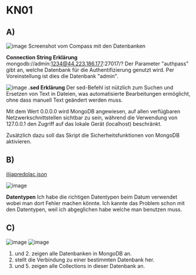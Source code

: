 # KN01

## A)
![image](https://github.com/Ilija44/m165/assets/113606362/e59e3673-04b6-4908-a9f4-29a979edd809)
Screenshot vom Compass mit den Datenbanken

**Connection String Erklärung**
mongodb://admin:1234@44.223.186.177:27017/?
Der Parameter "authpass" gibt an, welche Datenbank für die Authentifizierung genutzt wird. Per Voreinstellung ist dies die Datenbank "admin".

![image](https://github.com/Ilija44/m165/assets/113606362/b7e0d813-d26b-4d4d-b9c3-21b53cd7559f)
**.sed Erklärung**
Der sed-Befehl ist nützlich zum Suchen und Ersetzen von Text in Dateien, was automatisierte Bearbeitungen ermöglicht, ohne dass manuell Text geändert werden muss.

Mit dem Wert 0.0.0.0 wird MongoDB angewiesen, auf allen verfügbaren Netzwerkschnittstellen sichtbar zu sein, während die Verwendung von 127.0.0.1 den Zugriff auf das lokale Gerät (localhost) beschränkt.

Zusätzlich dazu soll das Skript die Sicherheitsfunktionen von MongoDB aktivieren.

## B)
[ilijapredolac.json](https://github.com/Ilija44/m165/blob/main/KN01/Predolac.Ilija.json)

![image](https://github.com/Ilija44/m165/assets/113606362/89a90695-e454-4201-8087-3feafc704443)

**Datentypen**
Ich habe die richtigen Datentypen beim Datum verwendet wobei man dort Fehler machen könnte.
Ich kannte das Problem schon mit den Datentypen, weil ich abgeglichen habe welche man benutzen muss.

## C)
![image](https://github.com/Ilija44/m165/assets/113606362/ebbafa78-f58f-44e4-ac4b-06d794fb75bb)
![image](https://github.com/Ilija44/m165/assets/113606362/60091f67-0eff-4dae-9204-746c59895baf)


1. und 2. zeigen alle Datenbanken in MongoDB an.
3. stellt die Verbindung zu einer bestimmten Datenbank her.
4. und 5. zeigen alle Collections in dieser Datenbank an.
